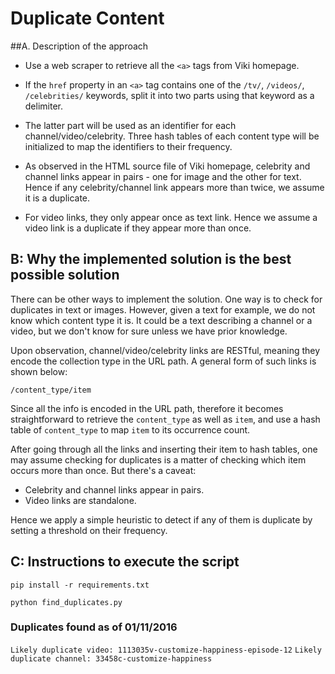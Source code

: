 # Duplicate Content

##A. Description of the approach

* Use a web scraper to retrieve all the `<a>` tags from Viki homepage.

* If the `href` property in an `<a>` tag contains one of the `/tv/`, `/videos/`, `/celebrities/` keywords, split it into two parts using that keyword as a delimiter.

* The latter part will be used as an identifier for each channel/video/celebrity. Three hash tables of each content type will be initialized to map the identifiers to their frequency.

* As observed in the HTML source file of Viki homepage, celebrity and channel links appear in pairs - one for image and the other for text. Hence if any celebrity/channel link appears more than twice, we assume it is a duplicate.

* For video links, they only appear once as text link. Hence we assume a video link is a duplicate if they appear more than once.

## B: Why the implemented solution is the best possible solution

There can be other ways to implement the solution. One way is to check for duplicates in text or images. However, given a text for example, we do not know which content type it is. It could be a text describing a channel or a video, but we don't know for sure unless we have prior knowledge.

Upon observation, channel/video/celebrity links are RESTful, meaning they encode the collection type in the URL path. A general form of such links is shown below:

`/content_type/item`

Since all the info is encoded in the URL path, therefore it becomes straightforward to retrieve the `content_type` as well as `item`, and use a hash table of `content_type` to map `item` to its occurrence count.

After going through all the links and inserting their item to hash tables, one may assume checking for duplicates is a matter of checking which item occurs more than once. But there's a caveat:

* Celebrity and channel links appear in pairs.
* Video links are standalone.

Hence we apply a simple heuristic to detect if any of them is duplicate by setting a threshold on their frequency.

## C: Instructions to execute the script

`pip install -r requirements.txt`

`python find_duplicates.py`

### Duplicates found as of 01/11/2016

`Likely duplicate video: 1113035v-customize-happiness-episode-12`
`Likely duplicate channel: 33458c-customize-happiness`